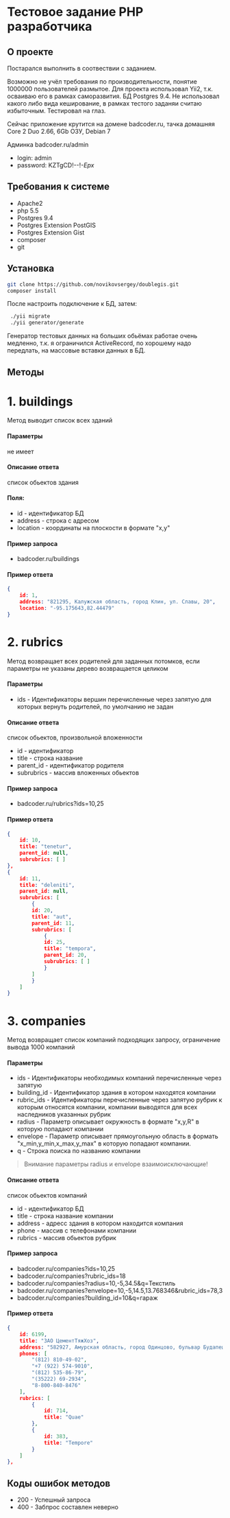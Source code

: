 # Тестовое задание PHP разработчика
## О проекте
Постарался выполнить в соотвествии с заданием.

Возможно не учёл требования по производительности, понятие 1000000 пользователей размытое.
 Для проекта использовал Yii2, т.к. осваиваю его в рамках саморазвития. БД Postgres 9.4. Не использовал какого либо вида кеширование, в рамках тестого заданяи считаю избыточным. Тестировал на глаз.

Сейчас приложение крутится на домене badcoder.ru, тачка домашняя Core 2 Duo 2.66, 6Gb ОЗУ, Debian 7

Админка badcoder.ru/admin

- login: admin
- password: KZTgCD!--!_-Epx_

## Требования к системе
- Apache2
- php 5.5
- Postgres 9.4
- Postgres Extension PostGIS
- Postgres Extension Gist
- composer
- git

## Установка
```sh
git clone https://github.com/novikovsergey/doublegis.git
composer install
```
После настроить подключение к БД, затем:
```sh
 ./yii migrate
 ./yii generator/generate
```
Генератор тестовых данных на больших обьёмах работае очень медленно, т.к. я ограничился ActiveRecord, по хорошему надо передлать, на массовые вставки данных в БД.
## Методы
# 1. buildings
Метод выводит список всех зданий

#### Параметры 

не имеет

#### Описание ответа

список обьектов здания

#### Поля:

- id - идентификатор БД
- address - строка с адресом
- location - координаты на плоскости в формате "x,y"

#### Пример запроса

- badcoder.ru/buildings

#### Пример ответа
```json
{
	id: 1,
	address: "821295, Калужская область, город Клин, ул. Славы, 20",
	location: "-95.175643,82.44479"
}
```
# 2. rubrics
Метод возвращает всех родителей для заданных потомков, если параметры не указаны дерево возвращается целиком
#### Параметры

- ids - Идентификаторы вершин перечисленные через запятую  для которых вернуть родителей, по умолчанию не задан
#### Описание ответа
 список обьектов, произвольной вложенности

- id - идентификатор 
- title - строка название
- parent_id - идентификатор родителя
- subrubrics - массив вложенных обьектов

#### Пример запроса
- badcoder.ru/rubrics?ids=10,25

#### Пример ответа

```json
{
	id: 10,
	title: "tenetur",
	parent_id: null,
	subrubrics: [ ]
},
{
	id: 11,
	title: "deleniti",
	parent_id: null,
	subrubrics: [
		{
		id: 20,
		title: "aut",
		parent_id: 11,
		subrubrics: [
			{
			id: 25,
			title: "tempora",
			parent_id: 20,
			subrubrics: [ ]
			}
		]
		}
	]
}
```
# 3. companies

Метод возвращает список компаний подходящих запросу, ограничение вывода 1000 компаний

#### Параметры

- ids - Идентификаторы необходимых компаний перечисленные через запятую 
- building_id - Идентификатор здания в котором находятся компании
- rubric_ids -  Идентификаторы  перечисленные через запятую рубрик к которым относятся компании, компании  выводятся для всех наследников указанных рубрик
- radius - Параметр описывает окружность в формате "x,y,R" в которую попадают компании
- envelope - Параметр описывает прямоугольную область в формать "x_min,y_min,x_max,y_max" в которую попадают компании.
- q - Строка поиска по названию компании

> Внимание параметры radius и envelope взаимоисключающие!

#### Описание ответа

список обьектов компаний

- id - идентификатор БД
- title - строка название компании
- address - адресс здания в котором находится компания
- phone - массив с телефонами компании
- rubrics - массив обьектов рубрик

#### Пример запроса

- badcoder.ru/companies?ids=10,25
- badcoder.ru/companies?rubric_ids=18
- badcoder.ru/companies?radius=10,-5,34.5&q=Текстиль
- badcoder.ru/companies?envelope=10,-5,14.5,13.768346&rubric_ids=78,3
- badcoder.ru/companies?building_id=10&q=гараж

#### Пример ответа
```json
{
	id: 6199,
	title: "ЗАО ЦементТяжХоз",
	address: "582927, Амурская область, город Одинцово, бульвар Будапештсткая, 08",
	phones: [
		"(812) 810-49-02",
		"+7 (922) 574-9010",
		"(812) 535-86-79",
		"(35222) 69-2934",
		"8-800-840-8476"
	],
	rubrics: [
		{
			id: 714,
			title: "Quae"
		},
		{
			id: 383,
			title: "Tempore"
		}
	]
},
```

## Коды ошибок методов
- 200 - Успешный запроса
- 400 - Забпрос составлен неверно